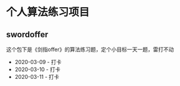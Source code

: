 # 个人算法练习项目

## swordoffer

这个包下是《剑指offer》的算法练习题，定个小目标一天一题，雷打不动

- 2020-03-09 - 打卡
- 2020-03-10 - 打卡
- 2020-03-11 - 打卡
